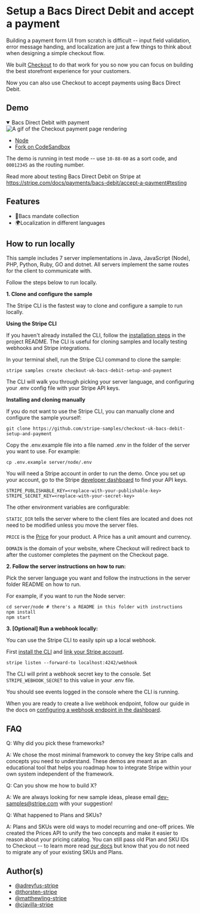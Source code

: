 # Setup a Bacs Direct Debit and accept a payment

Building a payment form UI from scratch is difficult -- input field validation, error message handing, and localization are just a few things to think about when designing a simple checkout flow.

We built [Checkout](https://stripe.com/docs/payments/checkout) to do that work for you so now you can focus on building the best storefront experience for your customers.

Now you can also use Checkout to accept payments using Bacs Direct Debit.

## Demo

<details open><summary>Bacs Direct Debit with payment</summary>
<img src="./demo-gifs/debit_and_payment.gif" alt="A gif of the Checkout payment page rendering" align="center">
</details>

- [Node](https://99h3f.sse.codesandbox.io/)
- [Fork on CodeSandbox](https://codesandbox.io/s/checkout-uk-bacs-debit-setup-and-payment-99h3f) 

The demo is running in test mode -- use `10-88-00` as a sort code, and `00012345` as the routing number.

Read more about testing Bacs Direct Debit on Stripe at https://stripe.com/docs/payments/bacs-debit/accept-a-payment#testing

## Features

- 📝Bacs mandate collection
- 🌍Localization in different languages

## How to run locally

This sample includes 7 server implementations in Java, JavaScript (Node), PHP, Python, Ruby, GO and dotnet. All servers implement the same routes for the client to communicate with.

Follow the steps below to run locally.

**1. Clone and configure the sample**

The Stripe CLI is the fastest way to clone and configure a sample to run locally.

**Using the Stripe CLI**

If you haven't already installed the CLI, follow the [installation steps](https://github.com/stripe/stripe-cli#installation) in the project README. The CLI is useful for cloning samples and locally testing webhooks and Stripe integrations.

In your terminal shell, run the Stripe CLI command to clone the sample:

```
stripe samples create checkout-uk-bacs-debit-setup-and-payment
```

The CLI will walk you through picking your server language, and configuring your .env config file with your Stripe API keys.

**Installing and cloning manually**

If you do not want to use the Stripe CLI, you can manually clone and configure the sample yourself:

```
git clone https://github.com/stripe-samples/checkout-uk-bacs-debit-setup-and-payment
```

Copy the .env.example file into a file named .env in the folder of the server you want to use. For example:

```
cp .env.example server/node/.env
```

You will need a Stripe account in order to run the demo. Once you set up your account, go to the Stripe [developer dashboard](https://stripe.com/docs/development#api-keys) to find your API keys.

```
STRIPE_PUBLISHABLE_KEY=<replace-with-your-publishable-key>
STRIPE_SECRET_KEY=<replace-with-your-secret-key>
```

The other environment variables are configurable:

`STATIC_DIR` tells the server where to the client files are located and does not need to be modified unless you move the server files.

`PRICE` is the [Price](https://stripe.com/docs/api/prices/create) for your product. A Price has a unit amount and currency.

`DOMAIN` is the domain of your website, where Checkout will redirect back to after the customer completes the payment on the Checkout page.

**2. Follow the server instructions on how to run:**

Pick the server language you want and follow the instructions in the server folder README on how to run.

For example, if you want to run the Node server:

```
cd server/node # there's a README in this folder with instructions
npm install
npm start
```

**3. [Optional] Run a webhook locally:**

You can use the Stripe CLI to easily spin up a local webhook.

First [install the CLI](https://stripe.com/docs/stripe-cli) and [link your Stripe account](https://stripe.com/docs/stripe-cli#link-account).

```
stripe listen --forward-to localhost:4242/webhook
```

The CLI will print a webhook secret key to the console. Set `STRIPE_WEBHOOK_SECRET` to this value in your .env file.

You should see events logged in the console where the CLI is running.

When you are ready to create a live webhook endpoint, follow our guide in the docs on [configuring a webhook endpoint in the dashboard](https://stripe.com/docs/webhooks/setup#configure-webhook-settings).

## FAQ

Q: Why did you pick these frameworks?

A: We chose the most minimal framework to convey the key Stripe calls and concepts you need to understand. These demos are meant as an educational tool that helps you roadmap how to integrate Stripe within your own system independent of the framework.

Q: Can you show me how to build X?

A: We are always looking for new sample ideas, please email dev-samples@stripe.com with your suggestion!

Q: What happened to Plans and SKUs?

A: Plans and SKUs were old ways to model recurring and one-off prices. We created the Prices API to unify the two concepts and make it easier to reason about your pricing catalog. You can still pass old Plan and SKU IDs to Checkout -- to learn more read [our docs](https://stripe.com/docs/payments/checkout/migrating-prices) but know that you do not need to migrate any of your existing SKUs and Plans.

## Author(s)

- [@adreyfus-stripe](https://twitter.com/adrind)
- [@thorsten-stripe](https://twitter.com/thorwebdev)
- [@matthewling-stripe](https://twitter.com/matthewling)
- [@cjavilla-stripe](https://twitter.com/cjav_dev)
